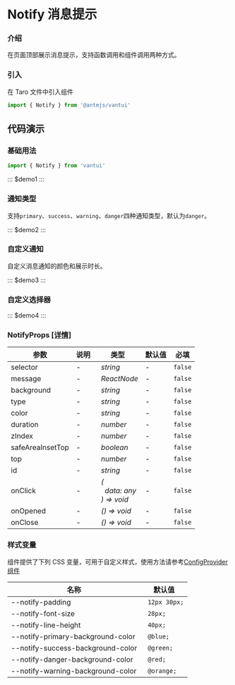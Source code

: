 # Notify 消息提示

### 介绍

在页面顶部展示消息提示，支持函数调用和组件调用两种方式。

### 引入

在 Taro 文件中引入组件

```js
import { Notify } from '@antmjs/vantui'
```

## 代码演示

### 基础用法

```js
import { Notify } from 'vantui'
```

::: $demo1 :::

### 通知类型

支持`primary`、`success`、`warning`、`danger`四种通知类型，默认为`danger`。

::: $demo2 :::

### 自定义通知

自定义消息通知的颜色和展示时长。

::: $demo3 :::

### 自定义选择器

::: $demo4 :::

### NotifyProps [[详情]](https://github.com/AntmJS/vantui/tree/main/packages/vantui/types/notify.d.ts)

| 参数             | 说明 | 类型                                                                                                | 默认值 | 必填    |
| ---------------- | ---- | --------------------------------------------------------------------------------------------------- | ------ | ------- |
| selector         | -    | _&nbsp;&nbsp;string<br/>_                                                                           | -      | `false` |
| message          | -    | _&nbsp;&nbsp;ReactNode<br/>_                                                                        | -      | `false` |
| background       | -    | _&nbsp;&nbsp;string<br/>_                                                                           | -      | `false` |
| type             | -    | _&nbsp;&nbsp;string<br/>_                                                                           | -      | `false` |
| color            | -    | _&nbsp;&nbsp;string<br/>_                                                                           | -      | `false` |
| duration         | -    | _&nbsp;&nbsp;number<br/>_                                                                           | -      | `false` |
| zIndex           | -    | _&nbsp;&nbsp;number<br/>_                                                                           | -      | `false` |
| safeAreaInsetTop | -    | _&nbsp;&nbsp;boolean<br/>_                                                                          | -      | `false` |
| top              | -    | _&nbsp;&nbsp;number<br/>_                                                                           | -      | `false` |
| id               | -    | _&nbsp;&nbsp;string<br/>_                                                                           | -      | `false` |
| onClick          | -    | _&nbsp;&nbsp;(<br/>&nbsp;&nbsp;&nbsp;&nbsp;data:&nbsp;any<br/>&nbsp;&nbsp;)&nbsp;=>&nbsp;void<br/>_ | -      | `false` |
| onOpened         | -    | _&nbsp;&nbsp;()&nbsp;=>&nbsp;void<br/>_                                                             | -      | `false` |
| onClose          | -    | _&nbsp;&nbsp;()&nbsp;=>&nbsp;void<br/>_                                                             | -      | `false` |

### 样式变量

组件提供了下列 CSS 变量，可用于自定义样式，使用方法请参考[ConfigProvider 组件](https://antmjs.github.io/vantui/#/config-provider)

| 名称                              | 默认值        |
| --------------------------------- | ------------- |
| --notify-padding                  | ` 12px 30px;` |
| --notify-font-size                | ` 28px;`      |
| --notify-line-height              | ` 40px;`      |
| --notify-primary-background-color | ` @blue;`     |
| --notify-success-background-color | ` @green;`    |
| --notify-danger-background-color  | ` @red;`      |
| --notify-warning-background-color | ` @orange;`   |
